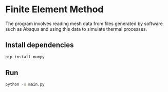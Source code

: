 # Finite Element Method

The program involves reading mesh data from files generated by software such as Abaqus and using this data to simulate thermal processes.

## Install dependencies
```bash
pip install numpy
```

## Run
```bash
python -u main.py
```
